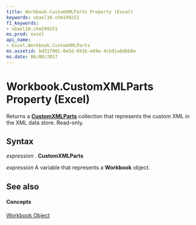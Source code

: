 ```yaml
---
title: Workbook.CustomXMLParts Property (Excel)
keywords: vbaxl10.chm199251
f1_keywords:
- vbaxl10.chm199251
ms.prod: excel
api_name:
- Excel.Workbook.CustomXMLParts
ms.assetid: bd31f001-0e5d-691b-e69e-4cb91a6dbb0e
ms.date: 06/08/2017
---
```



# Workbook.CustomXMLParts Property (Excel)

Returns a **[CustomXMLParts](http://msdn.microsoft.com/library/98c1c58e-a08d-6304-8626-1e6705917da3%28Office.15%29.aspx)** collection that represents the custom XML in the XML data store. Read-only.


## Syntax

 _expression_ . **CustomXMLParts**

 _expression_ A variable that represents a **Workbook** object.


## See also


#### Concepts


[Workbook Object](workbook-object-excel.md)

